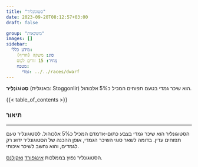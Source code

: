 ```yaml
---
title: "סטוגונליר"
date: 2023-09-20T08:12:57+03:00
draft: false

group: "משקאות"
images: []
sidebar:
  מידע כללי:
    סוג: משקה (חריף)
    מחיר: 15 זורים לכוס
    מטבח:
      גמדי: ../../races/dwarf
---
```


**סְטוֹגוֹנְלִיר** (באנגלית: Stoggonlir) הוא שיכר גמדי בטעם תפוחים המכיל כ5% אלכוהול.

{{< table_of_contents >}}

### תיאור

---

הסטוגונליר הוא שיכר גמדי בצבע כתום-אדמדם המכיל כ5% אלכוהול. לסטוגונליר טעם תפוחים עדין. בדומה לשאר סוגי השיכר הגמדי, אופן ההכנה של הסטוגונליר ידוע רק לגמדים, והוא נחשב לשיכר איכותי.

הסטוגונליר נפוץ בממלכות [אינגפורד](../../kingdoms/ingford) [ואקולנס](../../kingdoms/akolance).
